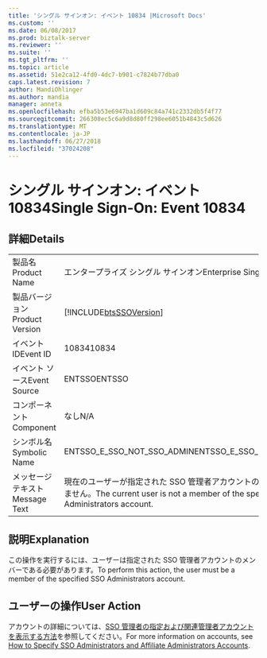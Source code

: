 ```yaml
---
title: 'シングル サインオン: イベント 10834 |Microsoft Docs'
ms.custom: ''
ms.date: 06/08/2017
ms.prod: biztalk-server
ms.reviewer: ''
ms.suite: ''
ms.tgt_pltfrm: ''
ms.topic: article
ms.assetid: 51e2ca12-4fd0-4dc7-b901-c7824b77dba0
caps.latest.revision: 7
author: MandiOhlinger
ms.author: mandia
manager: anneta
ms.openlocfilehash: efba5b53e6947ba1d609c84a741c2332db5f4f77
ms.sourcegitcommit: 266308ec5c6a9d8d80ff298ee6051b4843c5d626
ms.translationtype: MT
ms.contentlocale: ja-JP
ms.lasthandoff: 06/27/2018
ms.locfileid: "37024208"
---
```

# <a name="single-sign-on-event-10834"></a><span data-ttu-id="db8b5-102">シングル サインオン: イベント 10834</span><span class="sxs-lookup"><span data-stu-id="db8b5-102">Single Sign-On: Event 10834</span></span>
## <a name="details"></a><span data-ttu-id="db8b5-103">詳細</span><span class="sxs-lookup"><span data-stu-id="db8b5-103">Details</span></span>  
  
|                 |                                                                               |
|-----------------|-------------------------------------------------------------------------------|
|  <span data-ttu-id="db8b5-104">製品名</span><span class="sxs-lookup"><span data-stu-id="db8b5-104">Product Name</span></span>   |                           <span data-ttu-id="db8b5-105">エンタープライズ シングル サインオン</span><span class="sxs-lookup"><span data-stu-id="db8b5-105">Enterprise Single Sign-On</span></span>                           |
| <span data-ttu-id="db8b5-106">製品バージョン</span><span class="sxs-lookup"><span data-stu-id="db8b5-106">Product Version</span></span> |          [!INCLUDE[btsSSOVersion](../includes/btsssoversion-md.md)]           |
|    <span data-ttu-id="db8b5-107">イベント ID</span><span class="sxs-lookup"><span data-stu-id="db8b5-107">Event ID</span></span>     |                                     <span data-ttu-id="db8b5-108">10834</span><span class="sxs-lookup"><span data-stu-id="db8b5-108">10834</span></span>                                     |
|  <span data-ttu-id="db8b5-109">イベント ソース</span><span class="sxs-lookup"><span data-stu-id="db8b5-109">Event Source</span></span>   |                                    <span data-ttu-id="db8b5-110">ENTSSO</span><span class="sxs-lookup"><span data-stu-id="db8b5-110">ENTSSO</span></span>                                     |
|    <span data-ttu-id="db8b5-111">コンポーネント</span><span class="sxs-lookup"><span data-stu-id="db8b5-111">Component</span></span>    |                                      <span data-ttu-id="db8b5-112">なし</span><span class="sxs-lookup"><span data-stu-id="db8b5-112">N/A</span></span>                                      |
|  <span data-ttu-id="db8b5-113">シンボル名</span><span class="sxs-lookup"><span data-stu-id="db8b5-113">Symbolic Name</span></span>  |                          <span data-ttu-id="db8b5-114">ENTSSO_E_SSO_NOT_SSO_ADMIN</span><span class="sxs-lookup"><span data-stu-id="db8b5-114">ENTSSO_E_SSO_NOT_SSO_ADMIN</span></span>                           |
|  <span data-ttu-id="db8b5-115">メッセージ テキスト</span><span class="sxs-lookup"><span data-stu-id="db8b5-115">Message Text</span></span>   | <span data-ttu-id="db8b5-116">現在のユーザーが指定された SSO 管理者アカウントのメンバーではありません。</span><span class="sxs-lookup"><span data-stu-id="db8b5-116">The current user is not a member of the specified SSO Administrators account.</span></span> |
  
## <a name="explanation"></a><span data-ttu-id="db8b5-117">説明</span><span class="sxs-lookup"><span data-stu-id="db8b5-117">Explanation</span></span>  
 <span data-ttu-id="db8b5-118">この操作を実行するには、ユーザーは指定された SSO 管理者アカウントのメンバーである必要があります。</span><span class="sxs-lookup"><span data-stu-id="db8b5-118">To perform this action, the user must be a member of the specified SSO Administrators account.</span></span>  
  
## <a name="user-action"></a><span data-ttu-id="db8b5-119">ユーザーの操作</span><span class="sxs-lookup"><span data-stu-id="db8b5-119">User Action</span></span>  
 <span data-ttu-id="db8b5-120">アカウントの詳細については、[SSO 管理者の指定および関連管理者アカウントを表示する方法](../core/how-to-specify-sso-administrators-and-affiliate-administrators-accounts.md)を参照してください。</span><span class="sxs-lookup"><span data-stu-id="db8b5-120">For more information on accounts, see [How to Specify SSO Administrators and Affiliate Administrators Accounts](../core/how-to-specify-sso-administrators-and-affiliate-administrators-accounts.md).</span></span>